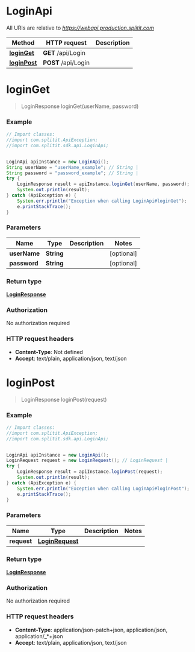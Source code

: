 # LoginApi

All URIs are relative to *https://webapi.production.splitit.com*

Method | HTTP request | Description
------------- | ------------- | -------------
[**loginGet**](LoginApi.md#loginGet) | **GET** /api/Login | 
[**loginPost**](LoginApi.md#loginPost) | **POST** /api/Login | 


<a name="loginGet"></a>
# **loginGet**
> LoginResponse loginGet(userName, password)



### Example
```java
// Import classes:
//import com.splitit.ApiException;
//import com.splitit.sdk.api.LoginApi;


LoginApi apiInstance = new LoginApi();
String userName = "userName_example"; // String | 
String password = "password_example"; // String | 
try {
    LoginResponse result = apiInstance.loginGet(userName, password);
    System.out.println(result);
} catch (ApiException e) {
    System.err.println("Exception when calling LoginApi#loginGet");
    e.printStackTrace();
}
```

### Parameters

Name | Type | Description  | Notes
------------- | ------------- | ------------- | -------------
 **userName** | **String**|  | [optional]
 **password** | **String**|  | [optional]

### Return type

[**LoginResponse**](LoginResponse.md)

### Authorization

No authorization required

### HTTP request headers

 - **Content-Type**: Not defined
 - **Accept**: text/plain, application/json, text/json

<a name="loginPost"></a>
# **loginPost**
> LoginResponse loginPost(request)



### Example
```java
// Import classes:
//import com.splitit.ApiException;
//import com.splitit.sdk.api.LoginApi;


LoginApi apiInstance = new LoginApi();
LoginRequest request = new LoginRequest(); // LoginRequest | 
try {
    LoginResponse result = apiInstance.loginPost(request);
    System.out.println(result);
} catch (ApiException e) {
    System.err.println("Exception when calling LoginApi#loginPost");
    e.printStackTrace();
}
```

### Parameters

Name | Type | Description  | Notes
------------- | ------------- | ------------- | -------------
 **request** | [**LoginRequest**](LoginRequest.md)|  |

### Return type

[**LoginResponse**](LoginResponse.md)

### Authorization

No authorization required

### HTTP request headers

 - **Content-Type**: application/json-patch+json, application/json, application/_*+json
 - **Accept**: text/plain, application/json, text/json

